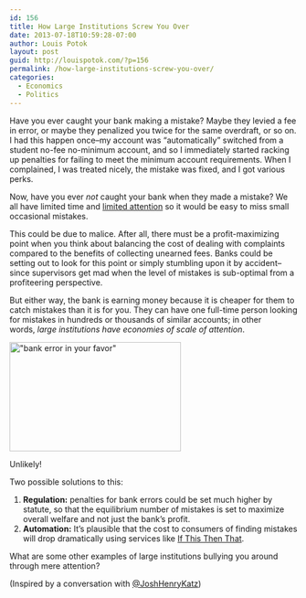 ```yaml
---
id: 156
title: How Large Institutions Screw You Over
date: 2013-07-18T10:59:28-07:00
author: Louis Potok
layout: post
guid: http://louispotok.com/?p=156
permalink: /how-large-institutions-screw-you-over/
categories:
  - Economics
  - Politics
---
```

Have you ever caught your bank making a mistake? Maybe they levied a fee in error, or maybe they penalized you twice for the same overdraft, or so on. I had this happen once&#8211;my account was &#8220;automatically&#8221; switched from a student no-fee no-minimum account, and so I immediately started racking up penalties for failing to meet the minimum account requirements. When I complained, I was treated nicely, the mistake was fixed, and I got various perks.

Now, have you ever _not_ caught your bank when they made a mistake? We all have limited time and <a href="http://www.ideas42.org/limited-attention/" target="_blank" rel="noopener noreferrer">limited attention</a> so it would be easy to miss small occasional mistakes.

This could be due to malice. After all, there must be a profit-maximizing point when you think about balancing the cost of dealing with complaints compared to the benefits of collecting unearned fees. Banks could be setting out to look for this point or simply stumbling upon it by accident&#8211;since supervisors get mad when the level of mistakes is sub-optimal from a profiteering perspective.

But either way, the bank is earning money because it is cheaper for them to catch mistakes than it is for you. They can have one full-time person looking for mistakes in hundreds or thousands of similar accounts; in other words, _large institutions have_ _economies of scale of attention_.

<div id="attachment_640" style="width: 310px" class="wp-caption alignnone">
  <a href="http://louispotok.com/wp-content/uploads/2013/07/bank-error.jpg"><img aria-describedby="caption-attachment-640" loading="lazy" class="size-medium wp-image-640" src="http://louispotok.com/wp-content/uploads/2013/07/bank-error-300x191.jpg" alt="&quot;bank error in your favor&quot;" width="300" height="191" srcset="https://louispotok.com/wp-content/uploads/2013/07/bank-error-300x191.jpg 300w, https://louispotok.com/wp-content/uploads/2013/07/bank-error.jpg 406w" sizes="(max-width: 300px) 100vw, 300px" /></a>
  
  <p id="caption-attachment-640" class="wp-caption-text">
    Unlikely!
  </p>
</div>

Two possible solutions to this:

  1. **<span style="line-height: 14px;">Regulation:</span>**<span style="line-height: 14px;"> penalties for bank errors could be set much higher by statute, so that the equilibrium number of mistakes is set to maximize overall welfare and not just the bank&#8217;s profit.</span>
  2. **Automation:** It&#8217;s plausible that the cost to consumers of finding mistakes will drop dramatically using services like <a href="https://ifttt.com/" target="_blank" rel="noopener noreferrer">If This Then That</a>.

What are some other examples of large institutions bullying you around through mere attention?

(Inspired by a conversation with [@JoshHenryKatz](https://twitter.com/JoshHenryKatz))